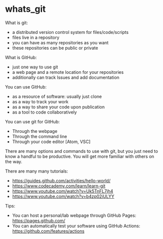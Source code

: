# whats_git

What is git:

- a distributed version control system for files/code/scripts
- files live in a repository
- you can have as many repositories as you want
- these repositories can be public or private


What is GitHub:

- just one way to use git
- a web page and a remote location for your repositories
- additionally can track Issues and add documentation


You can use GitHub:

- as a resource of software: usually just clone
- as a way to track your work
- as a way to share your code upon publication
- as a tool to code collaboratively


You can use git for GitHub:

- Through the webpage
- Through the command line
- Through your code editor [Atom, VSC]

There are many options and commands to use with git, but you just need to know a handful to be productive. You will get more familiar with others on the way.

There are many many tutorials:
- https://guides.github.com/activities/hello-world/
- https://www.codecademy.com/learn/learn-git
- https://www.youtube.com/watch?v=Uk5TnFL7jh4
- https://www.youtube.com/watch?v=b4zp02iULYY


Tips:
- You can host a personal/lab webpage through GitHub Pages: https://pages.github.com/
- You can automatically test your software using GitHub Actions: https://github.com/features/actions
